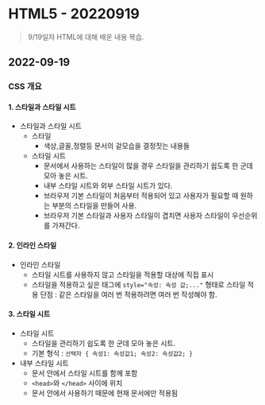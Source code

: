 # HTML5 - 20220919

> 9/19일자 HTML에 대해 배운 내용 복습.

## 2022-09-19

### CSS 개요

#### 1. 스타일과 스타일 시트

  - 스타일과 스타일 시트
    - 스타일
      - 색상,글꼴,정렬등 문서의 겉모습을 결정짓는 내용들
    - 스타일 시트
      - 문서에서 사용하는 스타일이 많을 경우 스타일을 관리하기 쉽도록 한 군데 모아 놓은 시트.
      - 내부 스타일 시트와 외부 스타일 시트가 있다.
      - 브라우저 기본 스타일이 처음부터 적용되어 있고 사용자가 필요할 때 원하는 부분의 스타일을 만들어 사용.
      - 브라우저 기본 스타일과 사용자 스타일이 겹치면 사용자 스타일이 우선순위를 가져간다.

#### 2. 인라인 스타일

  - 인라인 스타일
    - 스타일 시트를 사용하지 않고 스타일을 적용할 대상에 직접 표시
    - 스타일을 적용하고 싶은 태그에 `style="속성: 속성 값;..."` 형태로 스타일 적용
    단점 : 같은 스타일을 여러 번 적용하려면 여러 번 작성해야 함.

#### 3. 스타일 시트
  - 스타일 시트
    - 스타일을 관리하기 쉽도록 한 군데 모아 놓은 시트.
    - 기본 형식 : `선택자 { 속성1: 속성값1; 속성2: 속성값2; }`
  - 내부 스타일 시트
    - 문서 안에서 스타일 시트를 함께 포함
    - `<head>`와 `</head>` 사이에 위치
    - 문서 안에서 사용하기 때문에 현재 문서에만 적용됨
